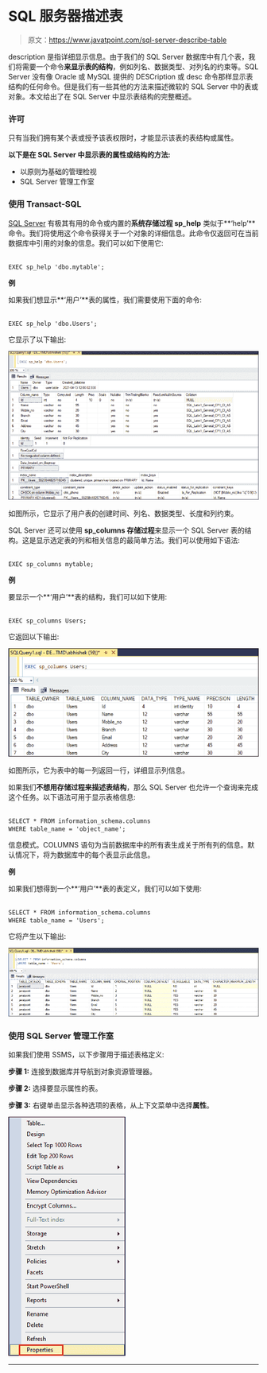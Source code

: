 # SQL 服务器描述表

> 原文：<https://www.javatpoint.com/sql-server-describe-table>

description 是指详细显示信息。由于我们的 SQL Server 数据库中有几个表，我们将需要一个命令**来显示表的结构**，例如列名、数据类型、对列名的约束等。SQL Server 没有像 Oracle 或 MySQL 提供的 DESCription 或 desc 命令那样显示表结构的任何命令。但是我们有一些其他的方法来描述微软的 SQL Server 中的表或对象。本文给出了在 SQL Server 中显示表结构的完整概述。

### 许可

只有当我们拥有某个表或授予该表权限时，才能显示该表的表结构或属性。

**以下是在 SQL Server 中显示表的属性或结构的方法:**

*   以原则为基础的管理检视
*   SQL Server 管理工作室

### 使用 Transact-SQL

[SQL Server](https://www.javatpoint.com/sql-server-tutorial) 有极其有用的命令或内置的**系统存储过程 sp_help** 类似于**‘help’**命令。我们将使用这个命令获得关于一个对象的详细信息。此命令仅返回可在当前数据库中引用的对象的信息。我们可以如下使用它:

```

EXEC sp_help 'dbo.mytable';

```

**例**

如果我们想显示**‘用户’**表的属性，我们需要使用下面的命令:

```

EXEC sp_help 'dbo.Users';

```

它显示了以下输出:

![SQL Server Describe Table](img/1e9d018a4436f640e2d7693920ae3094.png)

如图所示，它显示了用户表的创建时间、列名、数据类型、长度和列约束。

SQL Server 还可以使用 **sp_columns 存储过程**来显示一个 SQL Server 表的结构。这是显示选定表的列和相关信息的最简单方法。我们可以使用如下语法:

```

EXEC sp_columns mytable;

```

**例**

要显示一个**‘用户’**表的结构，我们可以如下使用:

```

EXEC sp_columns Users;

```

它返回以下输出:

![SQL Server Describe Table](img/35230767587c09174c823c72ba796059.png)

如图所示，它为表中的每一列返回一行，详细显示列信息。

如果我们**不想用存储过程来描述表结构**，那么 SQL Server 也允许一个查询来完成这个任务。以下语法可用于显示表格信息:

```

SELECT * FROM information_schema.columns 
WHERE table_name = 'object_name';

```

信息模式。COLUMNS 语句为当前数据库中的所有表生成关于所有列的信息。默认情况下，将为数据库中的每个表显示此信息。

**例**

如果我们想得到一个**‘用户’**表的表定义，我们可以如下使用:

```

SELECT * FROM information_schema.columns 
WHERE table_name = 'Users';

```

它将产生以下输出:

![SQL Server Describe Table](img/ce6004cd62c529241ddd5cd078047f89.png)

### 使用 SQL Server 管理工作室

如果我们使用 SSMS，以下步骤用于描述表格定义:

**步骤 1:** 连接到数据库并导航到对象资源管理器。

**步骤 2:** 选择要显示属性的表。

**步骤 3:** 右键单击显示各种选项的表格，从上下文菜单中选择**属性**。

![SQL Server Describe Table](img/576b8e6cdcd6a43be8437b2340da70e8.png)

* * *